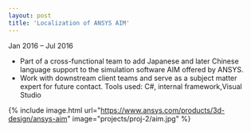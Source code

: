 ```yaml
---
layout: post
title: 'Localization of ANSYS AIM'
---
```


Jan 2016 – Jul 2016

- Part of a cross-functional team to add Japanese and later Chinese language support to    the simulation software AIM offered by ANSYS.
- Work with downstream client teams and serve as a subject matter expert for future    contact.
Tools used: C#, internal framework,Visual Studio

{% include image.html url="https://www.ansys.com/products/3d-design/ansys-aim" image="projects/proj-2/aim.jpg" %}
